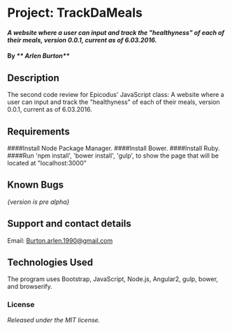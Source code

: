 # Project: TrackDaMeals

#### _A website where a user can input and track the "healthyness" of each of their meals, version 0.0.1, current as of 6.03.2016._

#### By _** Arlen Burton**_

## Description

The second code review for Epicodus' JavaScript class: A website where a user can input and track the "healthyness" of each of their meals, version 0.0.1, current as of 6.03.2016.

## Requirements

####Install Node Package Manager.
####Install Bower.
####Install Ruby.
####Run 'npm install', 'bower install', 'gulp', to show the page that will be located at "localhost:3000"

## Known Bugs

_{version is pre alpha}_

## Support and contact details

Email: Burton.arlen.1990@gmail.com

## Technologies Used

The program uses Bootstrap, JavaScript, Node.js, Angular2, gulp, bower, and browserify.

### License

*Released under the MIT license.*

